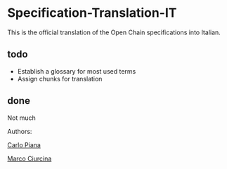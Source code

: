 # Specification-Translation-IT

This is the official translation of the Open Chain specifications into Italian.

## todo

* Establish a glossary for most used terms
* Assign chunks for translation

## done

Not much

Authors:

[Carlo Piana][8b68b24a]

[Marco Ciurcina][a64b3816]

  [8b68b24a]: https://piana.eu "Carlo Piana"
  [a64b3816]: http://studiolegale.it "Marco Ciurcina"
